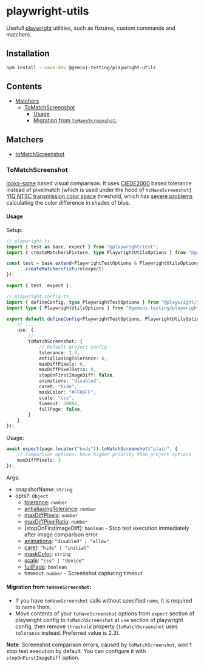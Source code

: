 # playwright-utils

Usefull [playwright][pwt] utilities, such as fixtures, custom commands and matchers.

## Installation

```bash
npm install --save-dev @gemini-testing/playwright-utils
```

## Contents
<!-- START doctoc generated TOC please keep comment here to allow auto update -->
<!-- DON'T EDIT THIS SECTION, INSTEAD RE-RUN doctoc TO UPDATE -->

- [Matchers](#matchers)
  - [ToMatchScreenshot](#tomatchscreenshot)
    - [Usage](#usage)
    - [Migration from `toHaveScreenshot`:](#migration-from-tohavescreenshot)

<!-- END doctoc generated TOC please keep comment here to allow auto update -->

## Matchers
- [toMatchScreenshot](#tomatchscreenshot)

### ToMatchScreenshot

[looks-same][looks-same] based visual comparison. It uses [CIEDE2000][ciede2000] based tolerance instead of pixelmatch (which is used under the hood of `toHaveScreenshot`) [YIQ NTSC transmission color space][yiq-ntsc] threshold, which has [severe problems](https://github.com/mapbox/pixelmatch/issues/127) calculating the color difference in shades of blue.

#### Usage

Setup:

```typescript
// playwright.ts
import { test as base, expect } from "@playwright/test";
import { createMatchersFixture, type PlaywrightUtilsOptions } from "@gemini-testing/playwright-utils";

const test = base.extend<PlaywrightTestOptions & PlaywrightUtilsOptions>({
    ...createMatchersFixture(expect)
});

export { test, expect };
```

```typescript
// playwright.config.ts
import { defineConfig, type PlaywrightTestOptions } from "@playwright/test";
import type { PlaywrightUtilsOptions } from "@gemini-testing/playwright-utils";

export default defineConfig<PlaywrightTestOptions, PlaywrightUtilsOptions>({
    // ...
    use: {
        // ...
        toMatchScreenshot: {
            // Default project config
            tolerance: 2.3,
            antialiasingTolerance: 4,
            maxDiffPixels: 0,
            maxDiffPixelRatio: 0,
            stopOnFirstImageDiff: false,
            animations: "disabled",
            caret: "hide",
            maskColor: "#FF00FF",
            scale: "css",
            timeout: 30000,
            fullPage: false,
        }
    }
});
```

Usage:

```typescript
await expect(page.locator("body")).toMatchScreenshot("plain", {
    // Comparison options, have higher priority than project options
    maxDiffPixels: 3
});
```

Args:
- snapshotName: `string`
- opts?: `Object`
  - [tolerance][looks-same-tolerance]: `number`
  - [antialiasingTolerance][looks-same-antialiasing-tolerance]: `number`
  - [maxDiffPixels][pwt-max-diff-pixels]: `number`
  - [maxDiffPixelRatio][pwt-max-diff-pixels-ratio]: `number`
  - [stopOnFirstImageDiff]: `boolean` - Stop test execution immediately after image comparison error
  - [animations][pwt-animations]: `"disabled" | "allow"`
  - [caret][pwt-caret]: `"hide" | "initial"`
  - [maskColor][pwt-mask-color]: `string`
  - [scale][pwt-scale]: `"css" | "device"`
  - [fullPage][pwt-full-page]: `boolean`
  - timeout: `number` - Screenshot capturing timeout

#### Migration from `toHaveScreenshot`:

- If you have `toHaveScreenshot` calls without specified `name`, it is required to name them.
- Move contents of your `toHaveScreenshot` options from `expect` section of playwright config to `toMatchScreenshot` at `use` section of playwright config, then remove `threshold` property (`toMatchScreenshot` uses `tolerance` instead. Preferred value is 2.3).

**Note**: Screenshot comparison errors, caused by `toMatchScreenshot`, won't stop test execution by default. You can configure it with `stopOnFirstImageDiff` option.

[pwt]: https://playwright.dev/
[looks-same]: https://github.com/gemini-testing/looks-same
[ciede2000]: https://en.wikipedia.org/wiki/Color_difference#CIEDE2000
[yiq-ntsc]: http://www.progmat.uaem.mx:8080/artVol2Num2/Articulo3Vol2Num2.pdf
[looks-same-tolerance]: https://github.com/gemini-testing/looks-same#comparing-images
[looks-same-antialiasing-tolerance]: https://github.com/gemini-testing/looks-same#comparing-images-with-ignoring-antialiasing
[pwt-max-diff-pixels]: https://playwright.dev/docs/api/class-pageassertions#page-assertions-to-have-screenshot-1-option-max-diff-pixels
[pwt-max-diff-pixels-ratio]: https://playwright.dev/docs/api/class-pageassertions#page-assertions-to-have-screenshot-1-option-max-diff-pixel-ratio
[pwt-animations]: https://playwright.dev/docs/api/class-pageassertions#page-assertions-to-have-screenshot-1-option-animations
[pwt-caret]: https://playwright.dev/docs/api/class-pageassertions#page-assertions-to-have-screenshot-1-option-caret
[pwt-mask-color]: https://playwright.dev/docs/api/class-pageassertions#page-assertions-to-have-screenshot-1-option-mask-color
[pwt-scale]: https://playwright.dev/docs/api/class-pageassertions#page-assertions-to-have-screenshot-1-option-scale
[pwt-full-page]: https://playwright.dev/docs/api/class-pageassertions#page-assertions-to-have-screenshot-1-option-full-page
